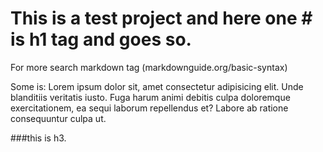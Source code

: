 # This is a test project and here one # is h1 tag and goes so.
For more search markdown tag (markdownguide.org/basic-syntax)

Some is:
Lorem ipsum dolor sit, amet consectetur adipisicing elit. Unde blanditiis veritatis iusto. Fuga harum animi debitis culpa doloremque exercitationem, ea sequi laborum repellendus et? Labore ab ratione consequuntur culpa ut.

###this is h3.




